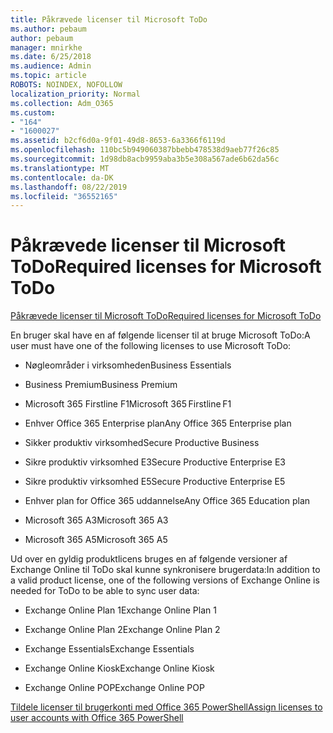 ```yaml
---
title: Påkrævede licenser til Microsoft ToDo
ms.author: pebaum
author: pebaum
manager: mnirkhe
ms.date: 6/25/2018
ms.audience: Admin
ms.topic: article
ROBOTS: NOINDEX, NOFOLLOW
localization_priority: Normal
ms.collection: Adm_O365
ms.custom:
- "164"
- "1600027"
ms.assetid: b2cf6d0a-9f01-49d8-8653-6a3366f6119d
ms.openlocfilehash: 110bc5b949060387bbebb478538d9aeb77f26c85
ms.sourcegitcommit: 1d98db8acb9959aba3b5e308a567ade6b62da56c
ms.translationtype: MT
ms.contentlocale: da-DK
ms.lasthandoff: 08/22/2019
ms.locfileid: "36552165"
---
```

# <a name="required-licenses-for-microsoft-todo"></a><span data-ttu-id="63c86-102">Påkrævede licenser til Microsoft ToDo</span><span class="sxs-lookup"><span data-stu-id="63c86-102">Required licenses for Microsoft ToDo</span></span>

[<span data-ttu-id="63c86-103">Påkrævede licenser til Microsoft ToDo</span><span class="sxs-lookup"><span data-stu-id="63c86-103">Required licenses for Microsoft ToDo</span></span>](https://support.office.com/article/381e9d1b-c500-49b5-973e-890fd86528d7.aspx)
  
<span data-ttu-id="63c86-104">En bruger skal have en af følgende licenser til at bruge Microsoft ToDo:</span><span class="sxs-lookup"><span data-stu-id="63c86-104">A user must have one of the following licenses to use Microsoft ToDo:</span></span>
  
- <span data-ttu-id="63c86-105">Nøgleområder i virksomheden</span><span class="sxs-lookup"><span data-stu-id="63c86-105">Business Essentials</span></span>

- <span data-ttu-id="63c86-106">Business Premium</span><span class="sxs-lookup"><span data-stu-id="63c86-106">Business Premium</span></span>

- <span data-ttu-id="63c86-107">Microsoft 365 Firstline F1</span><span class="sxs-lookup"><span data-stu-id="63c86-107">Microsoft 365 Firstline F1</span></span>

- <span data-ttu-id="63c86-108">Enhver Office 365 Enterprise plan</span><span class="sxs-lookup"><span data-stu-id="63c86-108">Any Office 365 Enterprise plan</span></span>

- <span data-ttu-id="63c86-109">Sikker produktiv virksomhed</span><span class="sxs-lookup"><span data-stu-id="63c86-109">Secure Productive Business</span></span>

- <span data-ttu-id="63c86-110">Sikre produktiv virksomhed E3</span><span class="sxs-lookup"><span data-stu-id="63c86-110">Secure Productive Enterprise E3</span></span>

- <span data-ttu-id="63c86-111">Sikre produktiv virksomhed E5</span><span class="sxs-lookup"><span data-stu-id="63c86-111">Secure Productive Enterprise E5</span></span>

- <span data-ttu-id="63c86-112">Enhver plan for Office 365 uddannelse</span><span class="sxs-lookup"><span data-stu-id="63c86-112">Any Office 365 Education plan</span></span>

- <span data-ttu-id="63c86-113">Microsoft 365 A3</span><span class="sxs-lookup"><span data-stu-id="63c86-113">Microsoft 365 A3</span></span>

- <span data-ttu-id="63c86-114">Microsoft 365 A5</span><span class="sxs-lookup"><span data-stu-id="63c86-114">Microsoft 365 A5</span></span>

<span data-ttu-id="63c86-115">Ud over en gyldig produktlicens bruges en af følgende versioner af Exchange Online til ToDo skal kunne synkronisere brugerdata:</span><span class="sxs-lookup"><span data-stu-id="63c86-115">In addition to a valid product license, one of the following versions of Exchange Online is needed for ToDo to be able to sync user data:</span></span>
  
- <span data-ttu-id="63c86-116">Exchange Online Plan 1</span><span class="sxs-lookup"><span data-stu-id="63c86-116">Exchange Online Plan 1</span></span>

- <span data-ttu-id="63c86-117">Exchange Online Plan 2</span><span class="sxs-lookup"><span data-stu-id="63c86-117">Exchange Online Plan 2</span></span>

- <span data-ttu-id="63c86-118">Exchange Essentials</span><span class="sxs-lookup"><span data-stu-id="63c86-118">Exchange Essentials</span></span>

- <span data-ttu-id="63c86-119">Exchange Online Kiosk</span><span class="sxs-lookup"><span data-stu-id="63c86-119">Exchange Online Kiosk</span></span>

- <span data-ttu-id="63c86-120">Exchange Online POP</span><span class="sxs-lookup"><span data-stu-id="63c86-120">Exchange Online POP</span></span>

[<span data-ttu-id="63c86-121">Tildele licenser til brugerkonti med Office 365 PowerShell</span><span class="sxs-lookup"><span data-stu-id="63c86-121">Assign licenses to user accounts with Office 365 PowerShell</span></span>](https://docs.microsoft.com/office365/enterprise/powershell/assign-licenses-to-user-accounts-with-office-365-powershell )
  